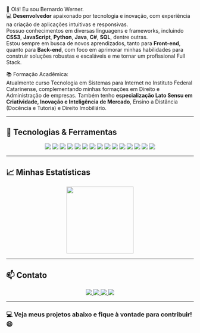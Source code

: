 👋 Olá! Eu sou Bernardo Werner.  
💻 **Desenvolvedor** apaixonado por tecnologia e inovação, com experiência na criação de aplicações intuitivas e responsivas.  
Possuo conhecimentos em diversas linguagens e frameworks, incluindo **CSS3**, **JavaScript**, **Python**, **Java**, **C#**, **SQL**, dentre outras.   
Estou sempre em busca de novos aprendizados, tanto para **Front-end**, quanto para **Back-end**, com foco em aprimorar minhas habilidades para construir soluções robustas e escaláveis e me tornar um profissional Full Stack.

📚 Formação Acadêmica:  
Atualmente curso Tecnologia em Sistemas para Internet no Instituto Federal Catarinense, complementando minhas formações em Direito e Administração de empresas. 
Também tenho **especialização Lato Sensu em Criatividade, Inovação e Inteligência de Mercado**, Ensino a Distância (Docência e Tutoria) e Direito Imobiliário.


---

## 🚀 Tecnologias & Ferramentas  
<div align="center">
  <img src="https://img.shields.io/badge/-HTML5-E34F26?style=for-the-badge&logo=html5&logoColor=white"/>
  <img src="https://img.shields.io/badge/-CSS3-1572B6?style=for-the-badge&logo=css&logoColor=white"/>
  <img src="https://img.shields.io/badge/-Python-306988?style=for-the-badge&logo=python&logoColor=white"/>
  <img src="https://img.shields.io/badge/-JavaScript-F7DF1E?style=for-the-badge&logo=javascript&logoColor=black"/>
  <img src="https://img.shields.io/badge/-TypeScript-3776AB?style=for-the-badge&logo=typescript&logoColor=white"/>
  <img src="https://img.shields.io/badge/-Java-007396?style=for-the-badge&logo=java&logoColor=white"/>
  <img src="https://img.shields.io/badge/-.NET-512BD4?style=for-the-badge&logo=.net&logoColor=white"/>
  <img src="https://img.shields.io/badge/-WordPress-3776AB?style=for-the-badge&logo=wordpress&logoColor=white"/>
  <img src="https://img.shields.io/badge/-SQL-4479A1?style=for-the-badge&logo=PostgreSQL&logoColor=white"/>
  <img src="https://img.shields.io/badge/-Git-F05032?style=for-the-badge&logo=git&logoColor=white"/>
  <img src="https://img.shields.io/badge/-GitHub-000000?style=for-the-badge&logo=github&logoColor=white"/>
  <img src="https://img.shields.io/badge/-Node.js-008000?style=for-the-badge&logo=node.js&logoColor=white"/>
  <img src="https://img.shields.io/badge/-PHP-AEB2D5?style=for-the-badge&logo=php&logoColor=white"/>
  <img src="https://img.shields.io/badge/-Docker-1D63ED?style=for-the-badge&logo=docker&logoColor=white"/>
  <img src="https://img.shields.io/badge/-Kubernetes-326ce5?style=for-the-badge&logo=kubernetes&logoColor=white"/>

  

  

  
</div>

---

## 📈 Minhas Estatísticas  
<div align="center">
  <img loading="lazy" height="180em" src="https://github-readme-stats.vercel.app/api/top-langs/?username=bernardowr&layout=compact&langs_count=7&theme=dracula"/>
</div>

---

## 📫 Contato  
<div align="center">
  <a target="_blank" href="mailto:bernardo.wr@gmail.com" target="_blank">
    <img src="https://img.shields.io/badge/-Gmail-D14836?style=for-the-badge&logo=Gmail&logoColor=white">
  </a>  
  <a target="_blank" href="https://www.linkedin.com/in/bernardowerner/" target="_blank">
    <img src="https://img.shields.io/badge/-LinkedIn-%230077B5?style=for-the-badge&logo=linkedin&logoColor=white">
  </a>  
  <a target="_blank" href="https://www.instagram.com/bernardowr" target="_blank">
    <img src="https://img.shields.io/badge/-Instagram-E1306C?style=for-the-badge&logo=instagram&logoColor=white">
  </a>
  <a target="_blank" href="https://www.facebook.com/bernardowr" target="_blank">
    <img src="https://img.shields.io/badge/-Facebook-0165E1?style=for-the-badge&logo=facebook&logoColor=white">
  </a>

</div>

---


### 💻 Veja meus projetos abaixo e fique à vontade para contribuir! 😄
